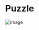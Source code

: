 # Puzzle

![image](https://lh3.googleusercontent.com/PkZMuHwIr1VHwRtGew_cmmTggn-lUnULt45va6gJKo39DXSS-9Urnm138jHZefHMk5LCFH_gO4Urcd_d3nATcreqTyS3ZhLUylr37sZtYFLH18eEGPDmKK5NbSuJWfdBmSb9mimaikX0uWBPhwN9xd7sqGYhA1N0Frlp6N_HT5enJ9n0PQV0pttb5siwhlkVPGHGvDsdNtMi0DOXNarBVzOcPcr30jd07urUArdlZE78nw-2-5mJWrfj952Bpa-zNDrWRIQcCURM_f4msv1lrfWk2SjczuMmL54cNen_hlzKGhc_XrUc0_8znN0SBMFM9QvjEOx2dzk4biwZi8PuUijoequgXJt35NxYqNtwr2CHmZO1xmm04cmEbplXwk9ZyFu8LFlWDJs3w5hEtY8767udKp-8sCsihlmhhYznau6qgtBcFbDTfEwH41hJyBJDc0hrk9n36so5ou4xqlm09mm-9VYxEaYRjl6wMdciYJ4-fsXAuZ5fK2H_z2g9eTe1xQ35ecdYxsGemsvpNFZiigDu3-3k4XhfILDt2UaSRrYcxq2KmYvvaicPSAswE-WRGA2S-3P7oca6P410SRBPRGjqwe_FlU94_HjFnDaR-UasFbloKevlij-vaT9vQC4C3yi0gPix9i8B6rRKmLbGhdQJrfuShws-CQ=w884-h453-no)
